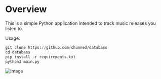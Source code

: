 # Overview

This is a simple Python application intended to track music releases you listen to. 

Usage:
```python
git clone https://github.com/chunned/databass
cd databass
pip install -r requirements.txt
python3 main.py
```

![image](https://github.com/chunned/databass/assets/72193737/591cde30-54b4-4734-9d3d-15ff55db6514)


